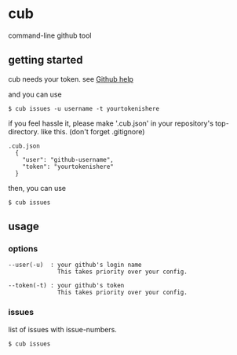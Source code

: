# cub
command-line github tool
## getting started
cub needs your token.
see [Github help](https://help.github.com/articles/creating-an-access-token-for-command-line-use/)

and you can use

    $ cub issues -u username -t yourtokenishere

if you feel hassle it,
please make '.cub.json' in your repository's top-directory.
like this. (don't forget .gitignore)

    .cub.json
      {
        "user": "github-username",
        "token": "yourtokenishere"
      }

then, you can use

    $ cub issues

## usage
### options

    --user(-u)  : your github's login name
                  This takes priority over your config.

    --token(-t) : your github's token
                  This takes priority over your config.

### issues
list of issues with issue-numbers.

    $ cub issues

